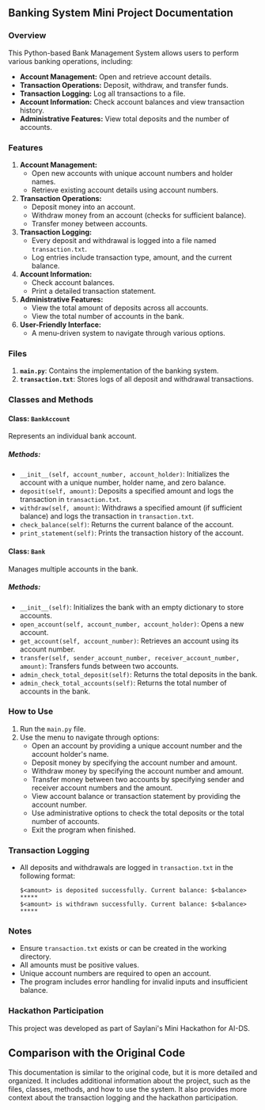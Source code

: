 ## Banking System Mini Project Documentation

### Overview

This Python-based Bank Management System allows users to perform various banking operations, including:

* **Account Management:** Open and retrieve account details.
* **Transaction Operations:** Deposit, withdraw, and transfer funds.
* **Transaction Logging:** Log all transactions to a file.
* **Account Information:** Check account balances and view transaction history.
* **Administrative Features:** View total deposits and the number of accounts.

### Features

1. **Account Management:**
    - Open new accounts with unique account numbers and holder names.
    - Retrieve existing account details using account numbers.
2. **Transaction Operations:**
    - Deposit money into an account.
    - Withdraw money from an account (checks for sufficient balance).
    - Transfer money between accounts.
3. **Transaction Logging:**
    - Every deposit and withdrawal is logged into a file named `transaction.txt`.
    - Log entries include transaction type, amount, and the current balance.
4. **Account Information:**
    - Check account balances.
    - Print a detailed transaction statement.
5. **Administrative Features:**
    - View the total amount of deposits across all accounts.
    - View the total number of accounts in the bank.
6. **User-Friendly Interface:**
    - A menu-driven system to navigate through various options.

### Files

1. **`main.py`**: Contains the implementation of the banking system.
2. **`transaction.txt`**: Stores logs of all deposit and withdrawal transactions.

### Classes and Methods

#### Class: `BankAccount`

Represents an individual bank account.

##### Methods:

- `__init__(self, account_number, account_holder)`: Initializes the account with a unique number, holder name, and zero balance.
- `deposit(self, amount)`: Deposits a specified amount and logs the transaction in `transaction.txt`.
- `withdraw(self, amount)`: Withdraws a specified amount (if sufficient balance) and logs the transaction in `transaction.txt`.
- `check_balance(self)`: Returns the current balance of the account.
- `print_statement(self)`: Prints the transaction history of the account.

#### Class: `Bank`

Manages multiple accounts in the bank.

##### Methods:

- `__init__(self)`: Initializes the bank with an empty dictionary to store accounts.
- `open_account(self, account_number, account_holder)`: Opens a new account.
- `get_account(self, account_number)`: Retrieves an account using its account number.
- `transfer(self, sender_account_number, receiver_account_number, amount)`: Transfers funds between two accounts.
- `admin_check_total_deposit(self)`: Returns the total deposits in the bank.
- `admin_check_total_accounts(self)`: Returns the total number of accounts in the bank.

### How to Use

1. Run the `main.py` file.
2. Use the menu to navigate through options:
   - Open an account by providing a unique account number and the account holder's name.
   - Deposit money by specifying the account number and amount.
   - Withdraw money by specifying the account number and amount.
   - Transfer money between two accounts by specifying sender and receiver account numbers and the amount.
   - View account balance or transaction statement by providing the account number.
   - Use administrative options to check the total deposits or the total number of accounts.
   - Exit the program when finished.

### Transaction Logging

- All deposits and withdrawals are logged in `transaction.txt` in the following format:
  ```
  $<amount> is deposited successfully. Current balance: $<balance>
  *****
  $<amount> is withdrawn successfully. Current balance: $<balance>
  *****
  ```

### Notes

- Ensure `transaction.txt` exists or can be created in the working directory.
- All amounts must be positive values.
- Unique account numbers are required to open an account.
- The program includes error handling for invalid inputs and insufficient balance.

### Hackathon Participation

This project was developed as part of Saylani's Mini Hackathon for AI-DS.

## Comparison with the Original Code

This documentation is similar to the original code, but it is more detailed and organized. It includes additional information about the project, such as the files, classes, methods, and how to use the system. It also provides more context about the transaction logging and the hackathon participation.
